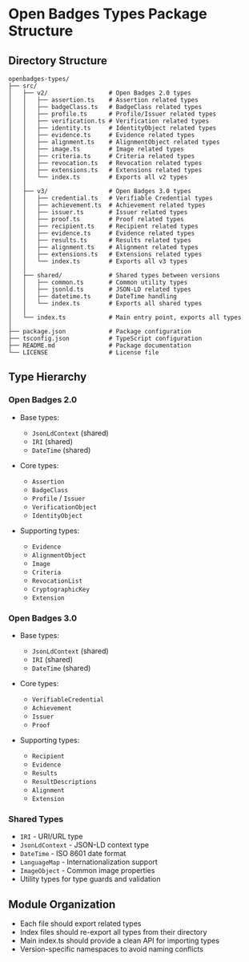 # Open Badges Types Package Structure

## Directory Structure

```
openbadges-types/
├── src/
│   ├── v2/                 # Open Badges 2.0 types
│   │   ├── assertion.ts    # Assertion related types
│   │   ├── badgeClass.ts   # BadgeClass related types
│   │   ├── profile.ts      # Profile/Issuer related types
│   │   ├── verification.ts # Verification related types
│   │   ├── identity.ts     # IdentityObject related types
│   │   ├── evidence.ts     # Evidence related types
│   │   ├── alignment.ts    # AlignmentObject related types
│   │   ├── image.ts        # Image related types
│   │   ├── criteria.ts     # Criteria related types
│   │   ├── revocation.ts   # Revocation related types
│   │   ├── extensions.ts   # Extensions related types
│   │   └── index.ts        # Exports all v2 types
│   │
│   ├── v3/                 # Open Badges 3.0 types
│   │   ├── credential.ts   # Verifiable Credential types
│   │   ├── achievement.ts  # Achievement related types
│   │   ├── issuer.ts       # Issuer related types
│   │   ├── proof.ts        # Proof related types
│   │   ├── recipient.ts    # Recipient related types
│   │   ├── evidence.ts     # Evidence related types
│   │   ├── results.ts      # Results related types
│   │   ├── alignment.ts    # Alignment related types
│   │   ├── extensions.ts   # Extensions related types
│   │   └── index.ts        # Exports all v3 types
│   │
│   ├── shared/             # Shared types between versions
│   │   ├── common.ts       # Common utility types
│   │   ├── jsonld.ts       # JSON-LD related types
│   │   ├── datetime.ts     # DateTime handling
│   │   └── index.ts        # Exports all shared types
│   │
│   └── index.ts            # Main entry point, exports all types
│
├── package.json            # Package configuration
├── tsconfig.json           # TypeScript configuration
├── README.md               # Package documentation
└── LICENSE                 # License file
```

## Type Hierarchy

### Open Badges 2.0
- Base types:
  - `JsonLdContext` (shared)
  - `IRI` (shared)
  - `DateTime` (shared)
  
- Core types:
  - `Assertion`
  - `BadgeClass`
  - `Profile` / `Issuer`
  - `VerificationObject`
  - `IdentityObject`
  
- Supporting types:
  - `Evidence`
  - `AlignmentObject`
  - `Image`
  - `Criteria`
  - `RevocationList`
  - `CryptographicKey`
  - `Extension`

### Open Badges 3.0
- Base types:
  - `JsonLdContext` (shared)
  - `IRI` (shared)
  - `DateTime` (shared)
  
- Core types:
  - `VerifiableCredential`
  - `Achievement`
  - `Issuer`
  - `Proof`
  
- Supporting types:
  - `Recipient`
  - `Evidence`
  - `Results`
  - `ResultDescriptions`
  - `Alignment`
  - `Extension`

### Shared Types
- `IRI` - URI/URL type
- `JsonLdContext` - JSON-LD context type
- `DateTime` - ISO 8601 date format
- `LanguageMap` - Internationalization support
- `ImageObject` - Common image properties
- Utility types for type guards and validation

## Module Organization
- Each file should export related types
- Index files should re-export all types from their directory
- Main index.ts should provide a clean API for importing types
- Version-specific namespaces to avoid naming conflicts
